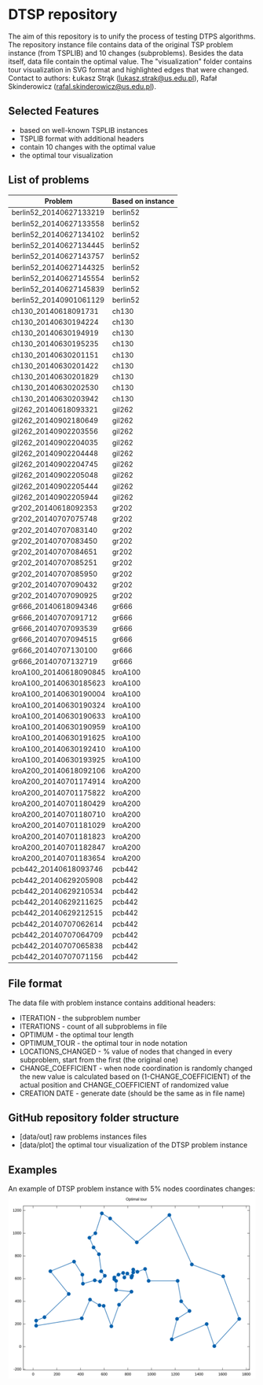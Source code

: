 # DTSP repository

The aim of this repository is to unify the process of testing DTPS algorithms. The repository instance file contains data of the original TSP problem instance (from TSPLIB) and 10 changes (subproblems). Besides the data itself, data file contain the optimal value. The "visualization" folder contains tour visualization in SVG format and highlighted edges that were changed. Contact to authors: Łukasz Strąk (lukasz.strak@us.edu.pl), Rafał Skinderowicz (rafal.skinderowicz@us.edu.pl).

## Selected Features
  - based on well-known TSPLIB instances
  - TSPLIB format with additional headers
  - contain 10 changes with the optimal value
  - the optimal tour visualization

## List of problems

| Problem | Based on instance |
| ------ | ------ |
|berlin52_20140627133219|berlin52|
|berlin52_20140627133558|berlin52|
|berlin52_20140627134102|berlin52|
|berlin52_20140627134445|berlin52|
|berlin52_20140627143757|berlin52|
|berlin52_20140627144325|berlin52|
|berlin52_20140627145554|berlin52|
|berlin52_20140627145839|berlin52|
|berlin52_20140901061129|berlin52|
|ch130_20140618091731|ch130|
|ch130_20140630194224|ch130|
|ch130_20140630194919|ch130|
|ch130_20140630195235|ch130|
|ch130_20140630201151|ch130|
|ch130_20140630201422|ch130|
|ch130_20140630201829|ch130|
|ch130_20140630202530|ch130|
|ch130_20140630203942|ch130|
|gil262_20140618093321|gil262|
|gil262_20140902180649|gil262|
|gil262_20140902203556|gil262|
|gil262_20140902204035|gil262|
|gil262_20140902204448|gil262|
|gil262_20140902204745|gil262|
|gil262_20140902205048|gil262|
|gil262_20140902205444|gil262|
|gil262_20140902205944|gil262|
|gr202_20140618092353|gr202|
|gr202_20140707075748|gr202|
|gr202_20140707083140|gr202|
|gr202_20140707083450|gr202|
|gr202_20140707084651|gr202|
|gr202_20140707085251|gr202|
|gr202_20140707085950|gr202|
|gr202_20140707090432|gr202|
|gr202_20140707090925|gr202|
|gr666_20140618094346|gr666|
|gr666_20140707091712|gr666|
|gr666_20140707093539|gr666|
|gr666_20140707094515|gr666|
|gr666_20140707130100|gr666|
|gr666_20140707132719|gr666|
|kroA100_20140618090845|kroA100|
|kroA100_20140630185623|kroA100|
|kroA100_20140630190004|kroA100|
|kroA100_20140630190324|kroA100|
|kroA100_20140630190633|kroA100|
|kroA100_20140630190959|kroA100|
|kroA100_20140630191625|kroA100|
|kroA100_20140630192410|kroA100|
|kroA100_20140630193925|kroA100|
|kroA200_20140618092106|kroA200|
|kroA200_20140701174914|kroA200|
|kroA200_20140701175822|kroA200|
|kroA200_20140701180429|kroA200|
|kroA200_20140701180710|kroA200|
|kroA200_20140701181029|kroA200|
|kroA200_20140701181823|kroA200|
|kroA200_20140701182847|kroA200|
|kroA200_20140701183654|kroA200|
|pcb442_20140618093746|pcb442|
|pcb442_20140629205908|pcb442|
|pcb442_20140629210534|pcb442|
|pcb442_20140629211625|pcb442|
|pcb442_20140629212515|pcb442|
|pcb442_20140707062614|pcb442|
|pcb442_20140707064709|pcb442|
|pcb442_20140707065838|pcb442|
|pcb442_20140707071156|pcb442|

## File format

The data file with problem instance contains additional headers:
  - ITERATION - the subproblem number
  - ITERATIONS - count of all subproblems in file
  - OPTIMUM - the optimal tour length
  - OPTIMUM_TOUR - the optimal tour in node notation
  - LOCATIONS_CHANGED - % value of nodes that changed in every subproblem, start from the first (the original one)
  - CHANGE_COEFFICIENT - when node coordination is randomly changed the new value is calculated based on (1-CHANGE_COEFFICIENT) of the actual position and CHANGE_COEFFICIENT of randomized value
  - CREATION DATE - generate date (should be the same as in file name)

## GitHub repository folder structure

- [data/out] raw problems instances files
- [data/plot] the optimal tour visualization of the DTSP problem instance

## Examples

An example of DTSP problem instance with 5% nodes coordinates changes:
![](berlin52_20140618090019_0.opt.svg)
